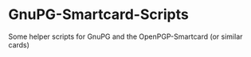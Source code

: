 # GnuPG-Smartcard-Scripts
Some helper scripts for GnuPG and the OpenPGP-Smartcard (or similar cards)
